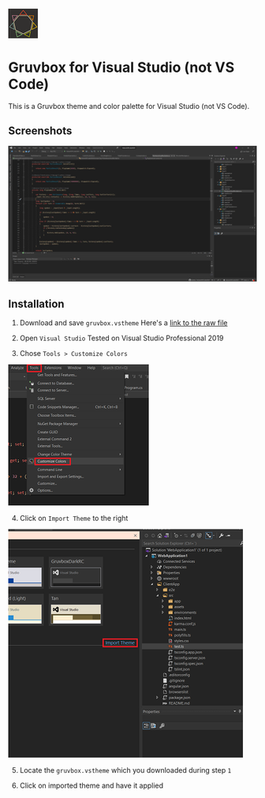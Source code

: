 ![Gruvbox](https://github.com/henkla/gruvbox-visualstudio-not-code/blob/main/Assets/logo.png?raw=true) 
# Gruvbox for Visual Studio (not VS Code)



This is a Gruvbox theme and color palette for Visual Studio (not VS Code).

## Screenshots
![C#](https://github.com/henkla/gruvbox-visualstudio-not-code/blob/main/Assets/Screenshots/screenshot1.png?raw=true)

## Installation

1. Download and save `gruvbox.vstheme`
Here's a [link to the raw file](https://github.com/henkla/gruvbox-visualstudio-not-code/blob/main/gruvbox.vstheme?raw=true)

2. Open `Visual Studio`
Tested on Visual Studio Professional 2019

3. Chose `Tools > Customize Colors`

![Step 3](https://github.com/henkla/gruvbox-visualstudio-not-code/blob/main/Assets/Installation/step3.png?raw=true)

4. Click on `Import Theme` to the right

![Step 4](https://github.com/henkla/gruvbox-visualstudio-not-code/blob/main/Assets/Installation/step4.png?raw=true)

5. Locate the `gruvbox.vstheme` which you downloaded during step `1`

6. Click on imported theme and have it applied
